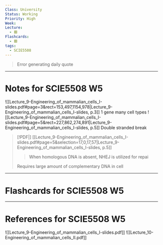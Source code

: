 ```yaml
---
Class: University
Status: Working
Priority: High
Week: 
Lecture:
  - 🟥
Flashcards:
  - 🟥
tags:
  - SCIE5508
---
```

> Error generating daily quote

---
# Notes for SCIE5508 W5
![[Lecture_9-Engineering_of_mammalian_cells_I-slides.pdf#page=3&rect=153,497,1154,978|Lecture_9-Engineering_of_mammalian_cells_I-slides, p.3]] 1 gene many cell types
![[Lecture_9-Engineering_of_mammalian_cells_I-slides.pdf#page=5&rect=227,862,274,891|Lecture_9-Engineering_of_mammalian_cells_I-slides, p.5]] Double stranded break

> [!PDF|] [[Lecture_9-Engineering_of_mammalian_cells_I-slides.pdf#page=5&selection=17,0,17,57|Lecture_9-Engineering_of_mammalian_cells_I-slides, p.5]]
> > When homologous DNA is absent, NHEJ is utilized for repai
> 
> Requires large amount of complementary DNA in cell








---
# Flashcards for SCIE5508 W5


---
# References for SCIE5508 W5
![[Lecture_9-Engineering_of_mammalian_cells_I-slides.pdf]]
![[Lecture_10-Engineering_of_mammalian_cells_II.pdf]]